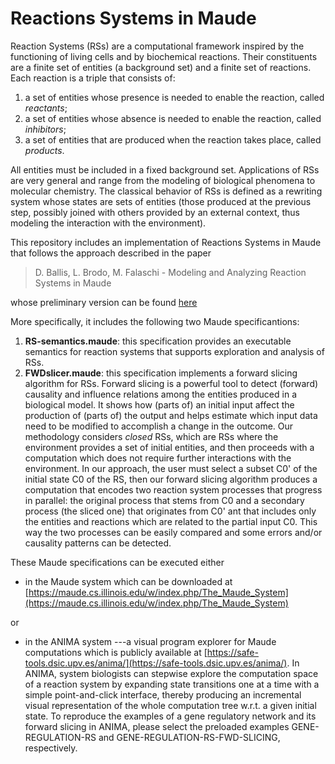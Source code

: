 # Reactions Systems in Maude

Reaction Systems (RSs) are a computational framework inspired by the functioning of living cells and 
by biochemical reactions. Their constituents are a finite set of entities (a background set) and 
a finite set of reactions. Each reaction is a triple that consists of: 
1. a set of entities whose presence is needed to enable the reaction, called *reactants*;
2. a set of entities whose absence is needed to enable the reaction, called *inhibitors*;
3. a set of entities that are produced when the reaction takes place, called *products*.

All entities must be included in a fixed background set.
Applications of RSs are very general and range from the modeling of biological phenomena to molecular chemistry.
The classical behavior of RSs is defined as a rewriting system whose states are sets of entities (those produced at the previous step, possibly joined with others provided by an external context, thus modeling the interaction with the environment).

This repository includes an implementation of Reactions Systems in Maude that follows the approach described in the paper

> D. Ballis, L. Brodo, M. Falaschi - Modeling and Analyzing Reaction Systems in Maude

whose preliminary version can be found [here](https://users.dimi.uniud.it/~demis.ballis)

More specifically, it includes the following two Maude specificantions:

1. **RS-semantics.maude**: this specification provides an executable semantics for reaction systems that supports exploration and analysis of RSs.
2. **FWDslicer.maude**: this specification implements a forward slicing algorithm for RSs. Forward slicing is a powerful tool to detect (forward) causality and influence relations among the entities produced in a biological model. It shows how (parts of) an initial input affect the production of (parts of) the output and helps estimate which input data need to be modified to accomplish a change in the outcome.
Our methodology considers *closed* RSs, which are RSs where the environment provides a set of initial entities, and then proceeds with a computation which does not require further interactions with the environment. In our approach, the user must select a subset C0' of the initial state C0 of the RS, then our forward slicing algorithm produces a computation that encodes two reaction system processes that progress in parallel: the original process that stems from C0 and a secondary process (the sliced one) that originates from C0' ant that includes only the entities and reactions which are related to the partial input C0.
This way the two processes can be easily compared and some errors and/or causality patterns can be detected.

These Maude specifications can be executed either

- in the Maude system which can be downloaded at [https://maude.cs.illinois.edu/w/index.php/The_Maude_System](https://maude.cs.illinois.edu/w/index.php/The_Maude_System)

or

- in the ANIMA system ---a visual program explorer for Maude computations which is publicly available
at [https://safe-tools.dsic.upv.es/anima/](https://safe-tools.dsic.upv.es/anima/). In ANIMA, system biologists can stepwise explore the computation space
of a reaction system by expanding state transitions one at a time with a simple point-and-click interface, thereby producing an incremental visual representation
of the whole computation tree w.r.t. a given initial state. 
To reproduce the examples of a gene regulatory network and its forward slicing in ANIMA, please select
the preloaded examples GENE-REGULATION-RS and GENE-REGULATION-RS-FWD-SLICING, respectively. 
